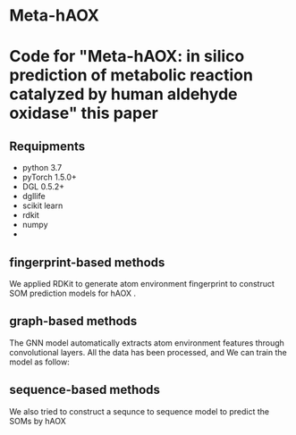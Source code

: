 # Meta-hAOX
# Code for "Meta-hAOX: in silico prediction of metabolic reaction catalyzed by human aldehyde oxidase" this paper  

## Requipments  
* python 3.7
* pyTorch 1.5.0+
* DGL 0.5.2+
* dgllife 
* scikit learn
* rdkit
* numpy  
* 
## fingerprint-based methods 
We applied RDKit to generate atom environment fingerprint to construct SOM prediction models for hAOX .  




## graph-based methods   
The GNN model automatically extracts atom environment features through convolutional layers. All the data has been processed, and We can train the model as follow:  


## sequence-based methods 
We also tried to construct a sequnce to sequence model to predict the SOMs by hAOX


